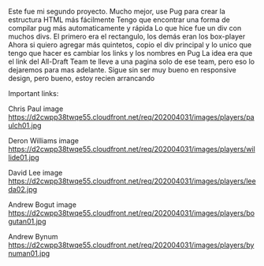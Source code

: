 Este fue mi segundo proyecto. 
Mucho mejor, use Pug para crear la estructura HTML más fácilmente
Tengo que encontrar una forma de compilar pug más automaticamente y rápida
Lo que hice fue un div con muchos divs. El primero era el rectangulo, los demás eran los box-player
Ahora si quiero agregar más quintetos, copio el div principal y lo unico que tengo que hacer es cambiar los links y los nombres en Pug
La idea era que el link del All-Draft Team te lleve a una pagina solo de ese team, pero eso lo dejaremos para mas adelante. 
Sigue sin ser muy bueno en responsive design, pero bueno, estoy recien arrancando


Important links:

Chris Paul image
https://d2cwpp38twqe55.cloudfront.net/req/202004031/images/players/paulch01.jpg

Deron Williams image
https://d2cwpp38twqe55.cloudfront.net/req/202004031/images/players/willide01.jpg

David Lee image
https://d2cwpp38twqe55.cloudfront.net/req/202004031/images/players/leeda02.jpg

Andrew Bogut image
https://d2cwpp38twqe55.cloudfront.net/req/202004031/images/players/bogutan01.jpg

Andrew Bynum
https://d2cwpp38twqe55.cloudfront.net/req/202004031/images/players/bynuman01.jpg

